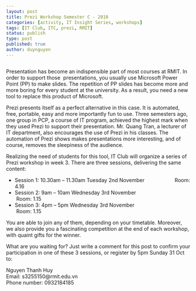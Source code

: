 ```yaml
---
layout: post
title: Prezi Workshop Semester C - 2010
categories: [activity, IT Insight Series, workshops]
tags: [IT Club, ITC, prezi, RMIT]
status: publish
type: post
published: true
author: duynguyen
---
```



> <img title="Prezi workshop" src="http://i1.wp.com/img543.imageshack.us/img543/8347/flyer2z.jpg?resize=594%2C840" alt="">

<p>Presentation has become an  indispensible part of most courses at RMIT. In order to support those &nbsp;presentations, you usually use Microsoft Power Point (PP) to make  slides. The repetition of PP slides has become more and more boring for  every student at the university. As a result, you need a new tool to  replace this product of Microsoft.</p>
<p>Prezi presents itself as a perfect  alternative in this case. It is automated, free, portable, easy and  more importantly fun to use. Three semesters ago, one group in PCP, a  course of IT program, achieved the highest mark when they used Prezi to  support their presentation. Mr. Quang Tran, a lecturer of IT department,  also encourages the use of Prezi in his classes. The automation of  Prezi shows makes presentations more interesting, and of course, removes  the sleepiness of the audience.</p>
<p>Realizing the need of students for this tool, IT Club will organize a series of Prezi workshop in week 3. There are three sessions, delivering the same content:</p>
<ul>
  <li> Session 1: 10.30am – 11.30am Tuesday 2nd&nbsp;November &nbsp; &nbsp; &nbsp; &nbsp; &nbsp; &nbsp; &nbsp; &nbsp; &nbsp; &nbsp;  Room: 4.16</li>
  <li> Session 2: 9am – 10am Wednesday 3rd&nbsp;November &nbsp; &nbsp; &nbsp; &nbsp; &nbsp; &nbsp; &nbsp; &nbsp; &nbsp; &nbsp; &nbsp; &nbsp; &nbsp; &nbsp;Room: 1.15</li>
  <li> Session 3: 4pm – 5pm Wednesday 3rd&nbsp;November &nbsp; &nbsp; &nbsp; &nbsp; &nbsp; &nbsp; &nbsp; &nbsp; &nbsp; &nbsp; &nbsp; &nbsp; &nbsp; &nbsp; &nbsp;Room: 1.15</li>
</ul>
<p>You are able to join any of them, depending on your timetable. Moreover, we also provide you a fascinating competition at the end of each workshop, with quaint gifts for the winner.</p>
<p>What are you waiting for? Just write a comment for this post to confirm your participation in one of these 3 sessions, or register by 5pm Sunday 31 Oct to:</p>
<p>Nguyen Thanh Huy<br>
  Email: s3255150@rmit.edu.vn<br>
  Phone number: 0932184185</p>
